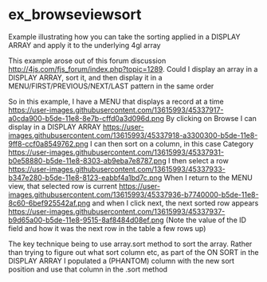# ex_browseviewsort
Example illustrating how you can take the sorting applied in a DISPLAY ARRAY and apply it to the underlying 4gl array

This example arose out of this forum discussion http://4js.com/fjs_forum/index.php?topic=1289.  Could I display an array in a DISPLAY ARRAY, sort it, and then display it in a MENU/FIRST/PREVIOUS/NEXT/LAST pattern in the same order

So in this example, I have a MENU that displays a record at a time
https://user-images.githubusercontent.com/13615993/45337917-a0cda900-b5de-11e8-8e7b-cffd0a3d096d.png
By clicking on Browse I can display in a DISPLAY ARRAY
https://user-images.githubusercontent.com/13615993/45337918-a3300300-b5de-11e8-9ff8-ccf0a8549762.png
I can then sort on a column, in this case Category
https://user-images.githubusercontent.com/13615993/45337931-b0e58880-b5de-11e8-8303-ab9eba7e8787.png
I then select a row
https://user-images.githubusercontent.com/13615993/45337933-b347e280-b5de-11e8-8123-eabbf4a1bd7c.png
When I return to the MENU view, that selected row is current
https://user-images.githubusercontent.com/13615993/45337936-b7740000-b5de-11e8-8c60-6bef925542af.png
and when I click next, the next sorted row appears
https://user-images.githubusercontent.com/13615993/45337937-b9d65a00-b5de-11e8-9515-8af8484d08ef.png
(Note the value of the ID field and how it was the next row in the table a few rows up)

The key technique being to use array.sort method to sort the array.  Rather than trying to figure out what sort column etc, as part of the ON SORT in the DISPLAY ARRAY I populated a (PHANTOM) column with the new sort position and use that column in the .sort method


